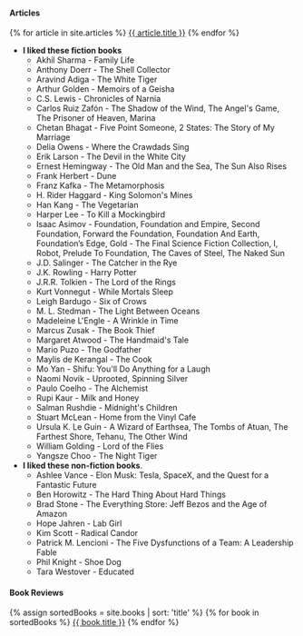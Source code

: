 #### Articles
{% for article in site.articles %}
<a href="{{ article.url }}">{{ article.title }}</a>
{% endfor %}

* **I liked these fiction books**  
  * Akhil Sharma - Family Life
  * Anthony Doerr - The Shell Collector
  * Aravind Adiga - The White Tiger  
  * Arthur Golden - Memoirs of a Geisha
  * C.S. Lewis - Chronicles of Narnia
  * Carlos Ruiz Zafón - The Shadow of the Wind, The Angel's Game, The Prisoner of Heaven, Marina  
  * Chetan Bhagat - Five Point Someone, 2 States: The Story of My Marriage
  * Delia Owens - Where the Crawdads Sing
  * Erik Larson - The Devil in the White City
  * Ernest Hemingway - The Old Man and the Sea, The Sun Also Rises
  * Frank Herbert - Dune  
  * Franz Kafka - The Metamorphosis
  * H. Rider Haggard - King Solomon's Mines
  * Han Kang - The Vegetarian
  * Harper Lee - To Kill a Mockingbird
  * Isaac Asimov - Foundation, Foundation and Empire, Second Foundation, Forward the Foundation, Foundation And Earth,  Foundation’s Edge, Gold - The Final Science Fiction Collection, I, Robot, Prelude To Foundation, The Caves of Steel, The Naked Sun  
  * J.D. Salinger - The Catcher in the Rye
  * J.K. Rowling - Harry Potter
  * J.R.R. Tolkien - The Lord of the Rings  
  * Kurt Vonnegut - While Mortals Sleep
  * Leigh Bardugo - Six of Crows
  * M. L. Stedman - The Light Between Oceans  
  * Madeleine L'Engle - A Wrinkle in Time
  * Marcus Zusak - The Book Thief  
  * Margaret Atwood - The Handmaid's Tale
  * Mario Puzo - The Godfather
  * Maylis de Kerangal - The Cook
  * Mo Yan - Shifu: You'll Do Anything for a Laugh
  * Naomi Novik -  Uprooted, Spinning Silver 
  * Paulo Coelho - The Alchemist
  * Rupi Kaur - Milk and Honey
  * Salman Rushdie - Midnight's Children
  * Stuart McLean - Home from the Vinyl Cafe
  * Ursula K. Le Guin - A Wizard of Earthsea, The Tombs of Atuan, The Farthest Shore, Tehanu, The Other Wind  
  * William Golding - Lord of the Flies
  * Yangsze Choo - The Night Tiger
* **I liked these non-fiction books**. 
  * Ashlee Vance - Elon Musk: Tesla, SpaceX, and the Quest for a Fantastic Future  
  * Ben Horowitz - The Hard Thing About Hard Things
  * Brad Stone - The Everything Store: Jeff Bezos and the Age of Amazon  
  * Hope Jahren - Lab Girl  
  * Kim Scott - Radical Candor  
  * Patrick M. Lencioni - The Five Dysfunctions of a Team: A Leadership Fable  
  * Phil Knight - Shoe Dog
  * Tara Westover - Educated  

#### Book Reviews
{% assign sortedBooks = site.books | sort: 'title' %}
{% for book in sortedBooks %}
<a href="{{ book.url }}">{{ book.title }}</a>
{% endfor %}
